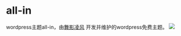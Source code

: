# all-in
wordpress主题all-in，由[舞影凌风](http://apkfuns.com) 开发并维护的wordpress免费主题。
![](http://7u2n7b.com1.z0.glb.clouddn.com/QQ%E6%88%AA%E5%9B%BE20150707133405.png)